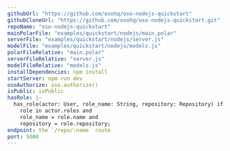 ```yaml
---
githubUrl: "https://github.com/osohq/oso-nodejs-quickstart"
githubCloneUrl: "https://github.com/osohq/oso-nodejs-quickstart.git"
repoName: "oso-nodejs-quickstart"
mainPolarFile: "examples/quickstart/nodejs/main.polar"
serverFile: "examples/quickstart/nodejs/server.js"
modelFile: "examples/quickstart/nodejs/models.js"
polarFileRelative: "main.polar"
serverFileRelative: "server.js"
modelFileRelative: "models.js"
installDependencies: npm install
startServer: npm run dev
osoAuthorize: oso.authorize()
isPublic: isPublic
hasRole: |-
  has_role(actor: User, role_name: String, repository: Repository) if
    role in actor.roles and
    role_name = role.name and
    repository = role.repository;
endpoint: the `/repo/:name` route
port: 5000
---
```

